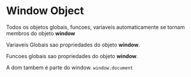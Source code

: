 # Window Object

Todos os objetos globais, funcoes, variaveis automaticamente se tornam membros do objeto **window**

Variaveis Globais sao propriedades do objeto **window**.

Funcoes globais sao propriedades do objeto **window**.

A dom tambem é parte do window.
`window.document`

